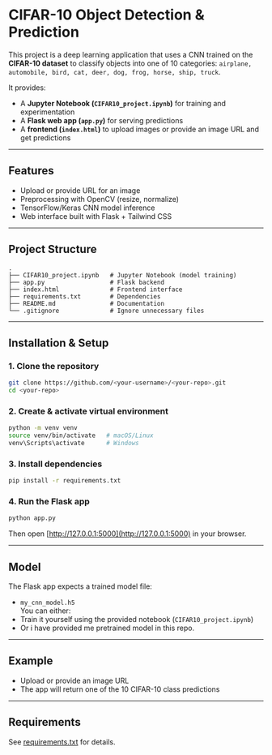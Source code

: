 # CIFAR-10 Object Detection & Prediction

This project is a deep learning application that uses a CNN trained on the **CIFAR-10 dataset** to classify objects into one of 10 categories:
`airplane, automobile, bird, cat, deer, dog, frog, horse, ship, truck`.

It provides:
- A **Jupyter Notebook (`CIFAR10_project.ipynb`)** for training and experimentation  
- A **Flask web app (`app.py`)** for serving predictions  
- A **frontend (`index.html`)** to upload images or provide an image URL and get predictions  

---

## Features
- Upload or provide URL for an image  
- Preprocessing with OpenCV (resize, normalize)  
- TensorFlow/Keras CNN model inference  
- Web interface built with Flask + Tailwind CSS  

---

## Project Structure
```
.
├── CIFAR10_project.ipynb   # Jupyter Notebook (model training)
├── app.py                  # Flask backend
├── index.html              # Frontend interface
├── requirements.txt        # Dependencies
├── README.md               # Documentation
└── .gitignore              # Ignore unnecessary files
```

---

## Installation & Setup

### 1. Clone the repository
```bash
git clone https://github.com/<your-username>/<your-repo>.git
cd <your-repo>
```

### 2. Create & activate virtual environment
```bash
python -m venv venv
source venv/bin/activate   # macOS/Linux
venv\Scripts\activate      # Windows
```

### 3. Install dependencies
```bash
pip install -r requirements.txt
```

### 4. Run the Flask app
```bash
python app.py
```

Then open [http://127.0.0.1:5000](http://127.0.0.1:5000) in your browser.

---

## Model
The Flask app expects a trained model file:
- `my_cnn_model.h5`  
You can either:
- Train it yourself using the provided notebook (`CIFAR10_project.ipynb`)  
- Or i have provided me pretrained model in this repo. 


---

## Example
- Upload or provide an image URL  
- The app will return one of the 10 CIFAR-10 class predictions  

---

## Requirements
See [requirements.txt](requirements.txt) for details.


